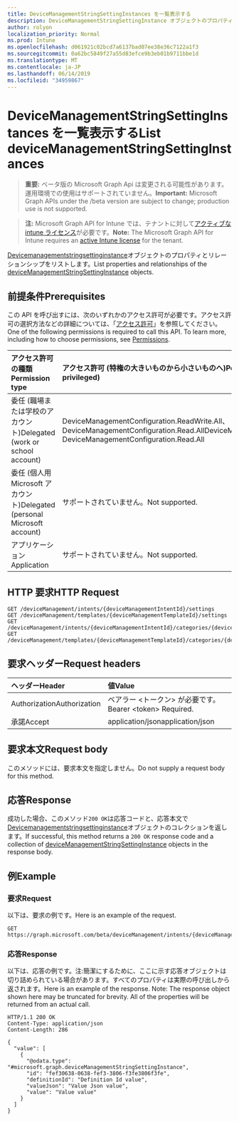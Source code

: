 ```yaml
---
title: DeviceManagementStringSettingInstances を一覧表示する
description: DeviceManagementStringSettingInstance オブジェクトのプロパティとリレーションシップをリストします。
author: rolyon
localization_priority: Normal
ms.prod: Intune
ms.openlocfilehash: d061921c02bcd7a6137bad07ee38e36c7122a1f3
ms.sourcegitcommit: 0a62bc5849f27a55d83efce9b3eb01b9711bbe1d
ms.translationtype: MT
ms.contentlocale: ja-JP
ms.lasthandoff: 06/14/2019
ms.locfileid: "34959867"
---
```

# <a name="list-devicemanagementstringsettinginstances"></a><span data-ttu-id="bff9e-103">DeviceManagementStringSettingInstances を一覧表示する</span><span class="sxs-lookup"><span data-stu-id="bff9e-103">List deviceManagementStringSettingInstances</span></span>

> <span data-ttu-id="bff9e-104">**重要:** ベータ版の Microsoft Graph Api は変更される可能性があります。運用環境での使用はサポートされていません。</span><span class="sxs-lookup"><span data-stu-id="bff9e-104">**Important:** Microsoft Graph APIs under the /beta version are subject to change; production use is not supported.</span></span>

> <span data-ttu-id="bff9e-105">**注:** Microsoft Graph API for Intune では、テナントに対して[アクティブな intune ライセンス](https://go.microsoft.com/fwlink/?linkid=839381)が必要です。</span><span class="sxs-lookup"><span data-stu-id="bff9e-105">**Note:** The Microsoft Graph API for Intune requires an [active Intune license](https://go.microsoft.com/fwlink/?linkid=839381) for the tenant.</span></span>

<span data-ttu-id="bff9e-106">[Devicemanagementstringsettinginstance](../resources/intune-deviceintent-devicemanagementstringsettinginstance.md)オブジェクトのプロパティとリレーションシップをリストします。</span><span class="sxs-lookup"><span data-stu-id="bff9e-106">List properties and relationships of the [deviceManagementStringSettingInstance](../resources/intune-deviceintent-devicemanagementstringsettinginstance.md) objects.</span></span>

## <a name="prerequisites"></a><span data-ttu-id="bff9e-107">前提条件</span><span class="sxs-lookup"><span data-stu-id="bff9e-107">Prerequisites</span></span>
<span data-ttu-id="bff9e-p101">この API を呼び出すには、次のいずれかのアクセス許可が必要です。アクセス許可の選択方法などの詳細については、「[アクセス許可](/graph/permissions-reference)」を参照してください。</span><span class="sxs-lookup"><span data-stu-id="bff9e-p101">One of the following permissions is required to call this API. To learn more, including how to choose permissions, see [Permissions](/graph/permissions-reference).</span></span>

|<span data-ttu-id="bff9e-110">アクセス許可の種類</span><span class="sxs-lookup"><span data-stu-id="bff9e-110">Permission type</span></span>|<span data-ttu-id="bff9e-111">アクセス許可 (特権の大きいものから小さいものへ)</span><span class="sxs-lookup"><span data-stu-id="bff9e-111">Permissions (from most to least privileged)</span></span>|
|:---|:---|
|<span data-ttu-id="bff9e-112">委任 (職場または学校のアカウント)</span><span class="sxs-lookup"><span data-stu-id="bff9e-112">Delegated (work or school account)</span></span>|<span data-ttu-id="bff9e-113">DeviceManagementConfiguration.ReadWrite.All、DeviceManagementConfiguration.Read.All</span><span class="sxs-lookup"><span data-stu-id="bff9e-113">DeviceManagementConfiguration.ReadWrite.All, DeviceManagementConfiguration.Read.All</span></span>|
|<span data-ttu-id="bff9e-114">委任 (個人用 Microsoft アカウント)</span><span class="sxs-lookup"><span data-stu-id="bff9e-114">Delegated (personal Microsoft account)</span></span>|<span data-ttu-id="bff9e-115">サポートされていません。</span><span class="sxs-lookup"><span data-stu-id="bff9e-115">Not supported.</span></span>|
|<span data-ttu-id="bff9e-116">アプリケーション</span><span class="sxs-lookup"><span data-stu-id="bff9e-116">Application</span></span>|<span data-ttu-id="bff9e-117">サポートされていません。</span><span class="sxs-lookup"><span data-stu-id="bff9e-117">Not supported.</span></span>|

## <a name="http-request"></a><span data-ttu-id="bff9e-118">HTTP 要求</span><span class="sxs-lookup"><span data-stu-id="bff9e-118">HTTP Request</span></span>
<!-- {
  "blockType": "ignored"
}
-->
``` http
GET /deviceManagement/intents/{deviceManagementIntentId}/settings
GET /deviceManagement/templates/{deviceManagementTemplateId}/settings
GET /deviceManagement/intents/{deviceManagementIntentId}/categories/{deviceManagementIntentSettingCategoryId}/settings
GET /deviceManagement/templates/{deviceManagementTemplateId}/categories/{deviceManagementTemplateSettingCategoryId}/recommendedSettings
```

## <a name="request-headers"></a><span data-ttu-id="bff9e-119">要求ヘッダー</span><span class="sxs-lookup"><span data-stu-id="bff9e-119">Request headers</span></span>
|<span data-ttu-id="bff9e-120">ヘッダー</span><span class="sxs-lookup"><span data-stu-id="bff9e-120">Header</span></span>|<span data-ttu-id="bff9e-121">値</span><span class="sxs-lookup"><span data-stu-id="bff9e-121">Value</span></span>|
|:---|:---|
|<span data-ttu-id="bff9e-122">Authorization</span><span class="sxs-lookup"><span data-stu-id="bff9e-122">Authorization</span></span>|<span data-ttu-id="bff9e-123">ベアラー &lt;トークン&gt; が必要です。</span><span class="sxs-lookup"><span data-stu-id="bff9e-123">Bearer &lt;token&gt; Required.</span></span>|
|<span data-ttu-id="bff9e-124">承諾</span><span class="sxs-lookup"><span data-stu-id="bff9e-124">Accept</span></span>|<span data-ttu-id="bff9e-125">application/json</span><span class="sxs-lookup"><span data-stu-id="bff9e-125">application/json</span></span>|

## <a name="request-body"></a><span data-ttu-id="bff9e-126">要求本文</span><span class="sxs-lookup"><span data-stu-id="bff9e-126">Request body</span></span>
<span data-ttu-id="bff9e-127">このメソッドには、要求本文を指定しません。</span><span class="sxs-lookup"><span data-stu-id="bff9e-127">Do not supply a request body for this method.</span></span>

## <a name="response"></a><span data-ttu-id="bff9e-128">応答</span><span class="sxs-lookup"><span data-stu-id="bff9e-128">Response</span></span>
<span data-ttu-id="bff9e-129">成功した場合、このメソッド`200 OK`は応答コードと、応答本文で[Devicemanagementstringsettinginstance](../resources/intune-deviceintent-devicemanagementstringsettinginstance.md)オブジェクトのコレクションを返します。</span><span class="sxs-lookup"><span data-stu-id="bff9e-129">If successful, this method returns a `200 OK` response code and a collection of [deviceManagementStringSettingInstance](../resources/intune-deviceintent-devicemanagementstringsettinginstance.md) objects in the response body.</span></span>

## <a name="example"></a><span data-ttu-id="bff9e-130">例</span><span class="sxs-lookup"><span data-stu-id="bff9e-130">Example</span></span>

### <a name="request"></a><span data-ttu-id="bff9e-131">要求</span><span class="sxs-lookup"><span data-stu-id="bff9e-131">Request</span></span>
<span data-ttu-id="bff9e-132">以下は、要求の例です。</span><span class="sxs-lookup"><span data-stu-id="bff9e-132">Here is an example of the request.</span></span>
``` http
GET https://graph.microsoft.com/beta/deviceManagement/intents/{deviceManagementIntentId}/settings
```

### <a name="response"></a><span data-ttu-id="bff9e-133">応答</span><span class="sxs-lookup"><span data-stu-id="bff9e-133">Response</span></span>
<span data-ttu-id="bff9e-p102">以下は、応答の例です。注:簡潔にするために、ここに示す応答オブジェクトは切り詰められている場合があります。すべてのプロパティは実際の呼び出しから返されます。</span><span class="sxs-lookup"><span data-stu-id="bff9e-p102">Here is an example of the response. Note: The response object shown here may be truncated for brevity. All of the properties will be returned from an actual call.</span></span>
``` http
HTTP/1.1 200 OK
Content-Type: application/json
Content-Length: 286

{
  "value": [
    {
      "@odata.type": "#microsoft.graph.deviceManagementStringSettingInstance",
      "id": "fef30638-0638-fef3-3806-f3fe3806f3fe",
      "definitionId": "Definition Id value",
      "valueJson": "Value Json value",
      "value": "Value value"
    }
  ]
}
```





